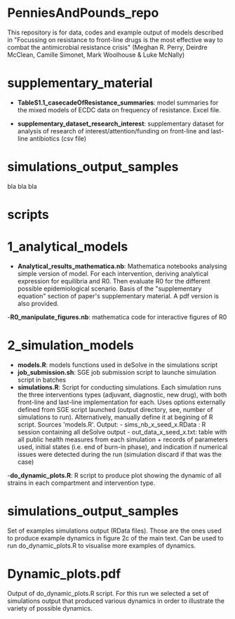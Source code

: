 # PenniesAndPounds_repo
 
 This repository is for data, codes and example output of models described in "Focussing on resistance to front-line drugs is the most effective way to combat the antimicrobial resistance crisis" (Meghan R. Perry, Deirdre McClean, Camille Simonet, Mark Woolhouse & Luke McNally)

 
# supplementary_material
 
 
- **TableS1.1_casecadeOfResistance_summaries**: model summaries for the mixed models of ECDC data on frequency of resistance. Excel file.

- **supplementary_dataset_research_interest**: supplementary dataset for analysis of research of interest/attention/funding on front-line and last-line antibiotics (csv file)


# simulations_output_samples
 
bla bla bla

# scripts
 
 # 1_analytical_models

 - **Analytical_results_mathematica.nb**: Mathematica notebooks analysing simple version of model. For each intervention, deriving analytical expression for equilibria and R0. Then evaluate R0 for the different possible epidemiological scenario. Basis of the "supplementary equation" section of paper's supplementary material. A pdf version is also provided.

 -**R0_manipulate_figures.nb**: mathematica code for interactive figures of R0


 # 2_simulation_models

 - **models.R**: models functions used in deSolve in the simulations script
 - **job_submission.sh**: SGE job submission script to launche simulation script in batches
 - **simulations.R**: Script for conducting simulations. Each simulation runs the three interventions types (adjuvant, diagnostic, new drug), with both front-line and last-line implementation for each. Uses options externally defined from SGE script launched (output directory, see, number of simulations to run). Alternatively, manually define it at begining of R script. Sources 'models.R'.
 	Output:
 		- sims_nb_x_seed_x.RData : R session containing all deSolve output 
 		- out_data_x_seed_x.txt: table with all public health measures from each simulation + records of parameters used, initial states (i.e. end of burn-in phase), and indication if numerical issues were detected during the run (simulation discard if that was the case)

 -**do_dynamic_plots.R**: R script to produce plot showing the dynamic of all strains in each compartment and intervention type.


# simulations_output_samples

Set of examples simulations output (RData files). Those are the ones used to produce example dynamics in figure 2c of the main text. Can be used to run do_dynamic_plots.R to visualise more examples of dynamics.


# Dynamic_plots.pdf

Output of do_dynamic_plots.R script. For this run we selected a set of simulations output that produced various dynamics in order to illustrate the variety of possible dynamics. 

